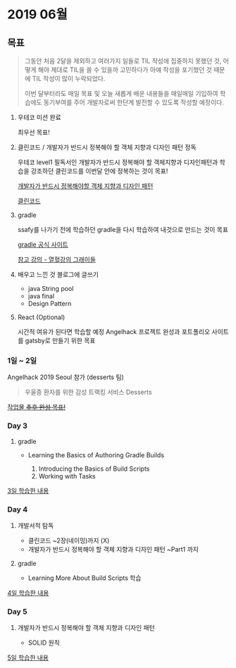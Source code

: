 # 2019 06월

## 목표

> 그동안 처음 2달을 제외하고 여러가지 일들로 TIL 작성에 집중하지 못했던 것, 어떻게 해야 제대로 TIL을 쓸 수 있을까 고민하다가 아얘 작성을 포기했던 것 때문에 TIL 작성이 많이 누락되었다.
>
> 이번 달부터라도 매일 목표 및 오늘 새롭게 배운 내용들을 매일매일 기입하여 학습에도 동기부여를 주어 개발자로써 한단계 발전할 수 있도록 작성할 예정이다.

1. 우테코 미션 완료

    최우선 목표!

2. 클린코드 / 개발자가 반드시 정복해야 할 객체 지향과 디자인 패턴 정독

    우테코 level1 필독서인 개발자가 반드시 정복해야 할 객체지향과 디자인패턴과 학습을 강조하던 클린코드를 이번달 안에 정복하는 것이 목표!

    [개발자가 반드시 정복해야할 객체 지향과 디자인 패턴](https://book.naver.com/bookdb/book_detail.nhn?bid=7255217)

    [클린코드](https://book.naver.com/bookdb/book_detail.nhn?bid=7390287)

3. gradle

    ssafy를 나가기 전에 학습하던 gradle을 다시 학습하여 내것으로 만드는 것이 목표

    [gradle 공식 사이트](https://docs.gradle.org/current/userguide/userguide.html)

    [참고 강의 - 열혈강의 그래이들](https://www.youtube.com/watch?v=s-XZ5B15ZJ0&list=PL7mmuO705dG2pdxCYCCJeAgOeuQN1seZz)

4. 배우고 느낀 것 블로그에 글쓰기

    - java String pool
    - java final
    - Design Pattern

5. React (Optional)

    시간적 여유가 된다면 학습할 예정
    Angelhack 프로젝트 완성과 포트폴리오 사이트를 gatsby로 만들기 위한 목표

### 1일 ~ 2일

Angelhack 2019 Seoul 참가 (desserts 팀)

> 우울증 환자를 위한 감성 트랙킹 서비스 Desserts

[작업물 ~~추후 완성 목표!~~](https://github.com/pkch93/angel_hack_desserts)

### Day 3

1. gradle

    - Learning the Basics of Authoring Gradle Builds

        1. Introducing the Basics of Build Scripts
        2. Working with Tasks

[3일 학습한 내용](Day03.md)

### Day 4

1. 개발서적 탐독

    - 클린코드 ~2장(네이밍)까지 (X)
    - 개발자가 반드시 정복해야 할 객체 지향과 디자인 패턴 ~Part1 까지

2. gradle

    - Learning More About Build Scripts 학습

[4일 학습한 내용](Day04.md)

### Day 5

1. 개발자가 반드시 정복해야 할 객체 지향과 디자인 패턴

    - SOLID 원칙

[5일 학습한 내용](Day05.md)